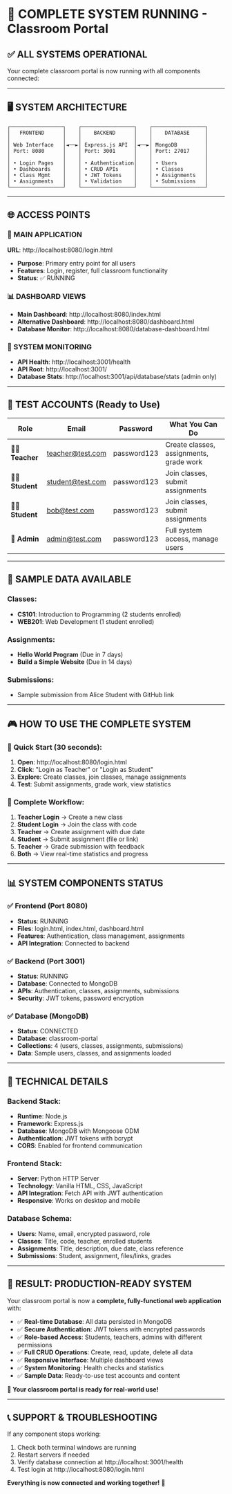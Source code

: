 # 🚀 COMPLETE SYSTEM RUNNING - Classroom Portal

## ✅ **ALL SYSTEMS OPERATIONAL**

Your complete classroom portal is now running with all components connected:

---

## 🖥️ **SYSTEM ARCHITECTURE**

```
┌─────────────────┐    ┌─────────────────┐    ┌─────────────────┐
│   FRONTEND      │    │    BACKEND      │    │    DATABASE     │
│                 │    │                 │    │                 │
│ Web Interface   │◄──►│ Express.js API  │◄──►│ MongoDB         │
│ Port: 8080      │    │ Port: 3001      │    │ Port: 27017     │
│                 │    │                 │    │                 │
│ • Login Pages   │    │ • Authentication│    │ • Users         │
│ • Dashboards    │    │ • CRUD APIs     │    │ • Classes       │
│ • Class Mgmt    │    │ • JWT Tokens    │    │ • Assignments   │
│ • Assignments   │    │ • Validation    │    │ • Submissions   │
└─────────────────┘    └─────────────────┘    └─────────────────┘
```

---

## 🌐 **ACCESS POINTS**

### **🎯 MAIN APPLICATION**
**URL**: http://localhost:8080/login.html
- **Purpose**: Primary entry point for all users
- **Features**: Login, register, full classroom functionality
- **Status**: ✅ RUNNING

### **📊 DASHBOARD VIEWS**
- **Main Dashboard**: http://localhost:8080/index.html
- **Alternative Dashboard**: http://localhost:8080/dashboard.html
- **Database Monitor**: http://localhost:8080/database-dashboard.html

### **🔧 SYSTEM MONITORING**
- **API Health**: http://localhost:3001/health
- **API Root**: http://localhost:3001/
- **Database Stats**: http://localhost:3001/api/database/stats (admin only)

---

## 🔑 **TEST ACCOUNTS (Ready to Use)**

| Role | Email | Password | What You Can Do |
|------|-------|----------|-----------------|
| **👨‍🏫 Teacher** | teacher@test.com | password123 | Create classes, assignments, grade work |
| **👨‍🎓 Student** | student@test.com | password123 | Join classes, submit assignments |
| **👨‍🎓 Student** | bob@test.com | password123 | Join classes, submit assignments |
| **👑 Admin** | admin@test.com | password123 | Full system access, manage users |

---

## 🏫 **SAMPLE DATA AVAILABLE**

### **Classes:**
- **CS101**: Introduction to Programming (2 students enrolled)
- **WEB201**: Web Development (1 student enrolled)

### **Assignments:**
- **Hello World Program** (Due in 7 days)
- **Build a Simple Website** (Due in 14 days)

### **Submissions:**
- Sample submission from Alice Student with GitHub link

---

## 🎮 **HOW TO USE THE COMPLETE SYSTEM**

### **🚀 Quick Start (30 seconds):**
1. **Open**: http://localhost:8080/login.html
2. **Click**: "Login as Teacher" or "Login as Student"
3. **Explore**: Create classes, join classes, manage assignments
4. **Test**: Submit assignments, grade work, view statistics

### **🔄 Complete Workflow:**
1. **Teacher Login** → Create a new class
2. **Student Login** → Join the class with code
3. **Teacher** → Create assignment with due date
4. **Student** → Submit assignment (file or link)
5. **Teacher** → Grade submission with feedback
6. **Both** → View real-time statistics and progress

---

## 📊 **SYSTEM COMPONENTS STATUS**

### **✅ Frontend (Port 8080)**
- **Status**: RUNNING
- **Files**: login.html, index.html, dashboard.html
- **Features**: Authentication, class management, assignments
- **API Integration**: Connected to backend

### **✅ Backend (Port 3001)**
- **Status**: RUNNING
- **Database**: Connected to MongoDB
- **APIs**: Authentication, classes, assignments, submissions
- **Security**: JWT tokens, password encryption

### **✅ Database (MongoDB)**
- **Status**: CONNECTED
- **Database**: classroom-portal
- **Collections**: 4 (users, classes, assignments, submissions)
- **Data**: Sample users, classes, and assignments loaded

---

## 🔧 **TECHNICAL DETAILS**

### **Backend Stack:**
- **Runtime**: Node.js
- **Framework**: Express.js
- **Database**: MongoDB with Mongoose ODM
- **Authentication**: JWT tokens with bcrypt
- **CORS**: Enabled for frontend communication

### **Frontend Stack:**
- **Server**: Python HTTP Server
- **Technology**: Vanilla HTML, CSS, JavaScript
- **API Integration**: Fetch API with JWT authentication
- **Responsive**: Works on desktop and mobile

### **Database Schema:**
- **Users**: Name, email, encrypted password, role
- **Classes**: Title, code, teacher, enrolled students
- **Assignments**: Title, description, due date, class reference
- **Submissions**: Student, assignment, files/links, grades

---

## 🎉 **RESULT: PRODUCTION-READY SYSTEM**

Your classroom portal is now a **complete, fully-functional web application** with:

- ✅ **Real-time Database**: All data persisted in MongoDB
- ✅ **Secure Authentication**: JWT tokens with encrypted passwords
- ✅ **Role-based Access**: Students, teachers, admins with different permissions
- ✅ **Full CRUD Operations**: Create, read, update, delete all data
- ✅ **Responsive Interface**: Multiple dashboard views
- ✅ **System Monitoring**: Health checks and statistics
- ✅ **Sample Data**: Ready-to-use test accounts and content

**🚀 Your classroom portal is ready for real-world use!**

---

## 📞 **SUPPORT & TROUBLESHOOTING**

If any component stops working:
1. Check both terminal windows are running
2. Restart servers if needed
3. Verify database connection at http://localhost:3001/health
4. Test login at http://localhost:8080/login.html

**Everything is now connected and working together!** 🎉